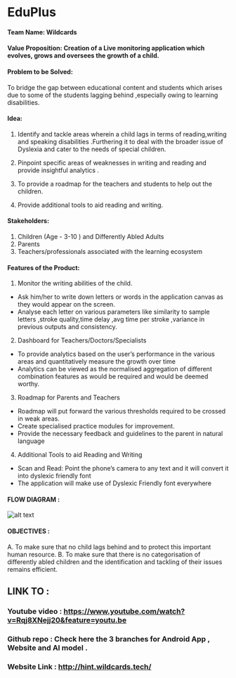 #   EduPlus

#### Team Name: Wildcards

#### Value Proposition: Creation of a Live monitoring application which evolves, grows and oversees the growth of a child.

#### Problem to be Solved:
To bridge the gap between educational content and students which arises due to  some of the students lagging behind ,especially owing to  learning disabilities.

#### Idea: 

1. Identify and tackle areas wherein a child lags in terms of reading,writing and speaking disabilities .Furthering it to deal with the broader issue of Dyslexia and cater to the needs of special children.

2. Pinpoint specific areas of weaknesses in writing and reading and provide insightful analytics .
3. To provide a roadmap for the teachers and students to help out the children.
4. Provide additional tools to aid reading and writing.


#### Stakeholders:
1. Children (Age - 3-10 ) and Differently Abled Adults
2. Parents
3. Teachers/professionals associated with the learning ecosystem

#### Features of the Product:
1. Monitor the writing abilities of the child.
  * Ask him/her to write down letters or words in the application canvas as they would appear on the screen.
  * Analyse each letter on various parameters like similarity to sample letters ,stroke quality,time delay ,avg time per stroke ,variance in previous outputs and consistency. 

2. Dashboard for Teachers/Doctors/Specialists 
  * To provide analytics based on the user’s performance in the various areas and quantitatively measure the growth over time
  * Analytics can be viewed as the normalised  aggregation of different combination features as would be required and would be deemed worthy.

3. Roadmap for Parents and Teachers
  * Roadmap will put forward the various thresholds required to be crossed in weak areas.
  * Create specialised practice modules for improvement.
  * Provide the necessary feedback and guidelines to the parent in natural language

4. Additional Tools to aid Reading and Writing
  * Scan and Read: Point the phone’s camera to any text and it will convert it into dyslexic friendly font
  * The application will make use of Dyslexic Friendly font everywhere


#### FLOW DIAGRAM :

![alt text](http://hint.wildcards.tech/chart.png "CHART")

#### OBJECTIVES :

A. To make sure that no child lags behind and to protect this important human resource.
B. To make sure that there is no categorisation of differently abled children and the identification and tackling of their issues remains efficient.

## LINK TO : 

### Youtube video : https://www.youtube.com/watch?v=Rqj8XNejj20&feature=youtu.be
### Github repo : Check here the 3 branches for Android App , Website and AI model . 
### Website Link : http://hint.wildcards.tech/


